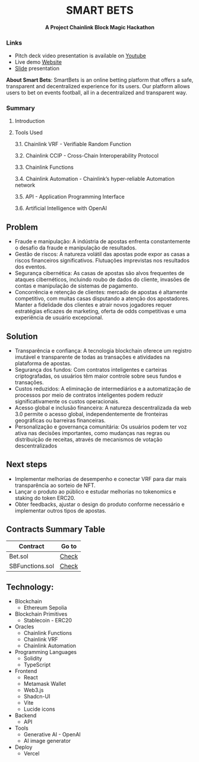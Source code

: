 <h1 align="center">SMART BETS</h1>

<h4 align="center">A Project Chainlink Block Magic Hackathon</h4>

### Links

- Pitch deck video presentation is available on [Youtube](https://github.com/FilipeLiima/smartbets)
- Live demo [Website](https://smartbets.vercel.app/)
- [Slide](https://github.com/FilipeLiima/smartbets) presentation

**About Smart Bets**: SmartBets is an online betting platform that offers a safe, transparent and decentralized experience for its users. Our platform allows users to bet on events football, all in a decentralized and transparent way.

### Summary

1. Introduction

2. Tools Used

   3.1. Chainlink VRF - Verifiable Random Function

   3.2. Chainlink CCIP - Cross-Chain Interoperability Protocol

   3.3. Chainlink Functions

   3.4. Chainlink Automation - Chainlink’s hyper-reliable Automation network

   3.5. API - Application Programming Interface

   3.6. Artificial Intelligence with OpenAI

## Problem

- Fraude e manipulação: A indústria de apostas enfrenta constantemente o desafio da fraude e manipulação de resultados.
- Gestão de riscos: A natureza volátil das apostas pode expor as casas a riscos financeiros significativos. Flutuações imprevistas nos resultados dos eventos.
- Segurança cibernética: As casas de apostas são alvos frequentes de ataques cibernéticos, incluindo roubo de dados do cliente, invasões de contas e manipulação de sistemas de pagamento.
- Concorrência e retenção de clientes: mercado de apostas é altamente competitivo, com muitas casas disputando a atenção dos apostadores. Manter a fidelidade dos clientes e atrair novos jogadores requer estratégias eficazes de marketing, oferta de odds competitivas e uma experiência de usuário excepcional.

## Solution

- Transparência e confiança: A tecnologia blockchain oferece um registro imutável e transparente de todas as transações e atividades na plataforma de apostas.
- Segurança dos fundos: Com contratos inteligentes e carteiras criptografadas, os usuários têm maior controle sobre seus fundos e transações.
- Custos reduzidos: A eliminação de intermediários e a automatização de processos por meio de contratos inteligentes podem reduzir significativamente os custos operacionais.
- Acesso global e inclusão financeira: A natureza descentralizada da web 3.0 permite o acesso global, independentemente de fronteiras geográficas ou barreiras financeiras.
- Personalização e governança comunitária: Os usuários podem ter voz ativa nas decisões importantes, como mudanças nas regras ou distribuição de receitas, através de mecanismos de votação descentralizados

## Next steps

- Implementar melhorias de desempenho e conectar VRF para dar mais transparência ao sorteio de NFT.
- Lançar o produto ao público e estudar melhorias no tokenomics e staking do token ERC20.
- Obter feedbacks, ajustar o design do produto conforme necessário e implementar outros tipos de apostas.

## Contracts Summary Table

| Contract        | Go to                                                                                                                  |
| --------------- | ---------------------------------------------------------------------------------------------------------------------- |
| Bet.sol         | [Check](https://github.com/victormendes99/SmartBet/blob/main/contracts/Bet.sol)                                        |
| SBFunctions.sol | [Check](https://github.com/BellumGalaxy/BlockMagic-Team6/blob/Barba-SmartContracts/SmartContracts/src/SBFunctions.sol) |

## Technology:

- Blockchain
  - Ethereum Sepolia
- Blockchain Primitives
  - Stablecoin - ERC20
- Oracles
  - Chainlink Functions
  - Chainlink VRF
  - Chainlink Automation
- Programming Languages
  - Solidity
  - TypeScript
- Frontend
  - React
  - Metamask Wallet
  - Web3.js
  - Shadcn-UI
  - Vite
  - Lucide icons
- Backend
  - API
- Tools
  - Generative AI - OpenAI
  - AI image generator
- Deploy
  - Vercel
